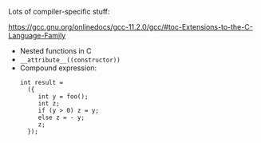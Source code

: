 Lots of compiler-specific stuff:

https://gcc.gnu.org/onlinedocs/gcc-11.2.0/gcc/#toc-Extensions-to-the-C-Language-Family

* Nested functions in C
* `__attribute__((constructor))`
* Compound expression:
  ```
  int result =
    ({
       int y = foo();
       int z;
       if (y > 0) z = y;
       else z = - y;
       z;
    });
  ```
